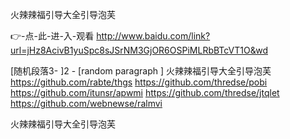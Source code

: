 
火辣辣福引导大全引导泡芙




👉-点-此-进-入-观看  http://www.baidu.com/link?url=jHz8AcivB1yuSpc8sJSrNM3GjOR6OSPiMLRbBTcVT1O&wd




[随机段落3-
]2 - [random paragraph
]
火辣辣福引导大全引导泡芙 https://github.com/rabte/thgs
https://github.com/thredse/pobi
https://github.com/itunsr/apwmi
https://github.com/thredse/jtqlet
https://github.com/webnewse/ralmvi





火辣辣福引导大全引导泡芙

